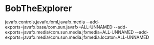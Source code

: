 # BobTheExplorer
javafx.controls,javafx.fxml,javafx.media
--add-exports=javafx.base/com.sun.javafx=ALL-UNNAMED
--add-exports=javafx.media/com.sun.media.jfxmedia=ALL-UNNAMED
--add-exports=javafx.media/com.sun.media.jfxmedia.locator=ALL-UNNAMED